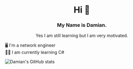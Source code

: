 <h1 align="center"> Hi 👋 </h1>
<h3 align="center"> My Name is Damian. </h3>
<p align="center">
Yes I am still learning but I am very motivated.

🖥️ I'm a network engineer</br>
🧑‍💻 I am currently learning C#</br>
</p>

![Damian's GitHub stats](https://github-readme-stats.vercel.app/api?username=Scherlda&show_icons=true&theme=radical)
<!--[![Top Langs](https://github-readme-stats.vercel.app/api/top-langs/?username=Scherlda&layout=compact)](https://github.com/anuraghazra/github-readme-stats)-->

